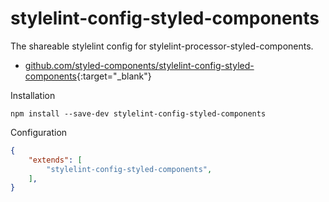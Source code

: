 # stylelint-config-styled-components

The shareable stylelint config for stylelint-processor-styled-components.

- [github.com/styled-components/stylelint-config-styled-components](https://github.com/styled-components/stylelint-config-styled-components){:target="_blank"}

Installation

```shell
npm install --save-dev stylelint-config-styled-components
```

Configuration

```json
{
    "extends": [
        "stylelint-config-styled-components",
    ],
}
```
